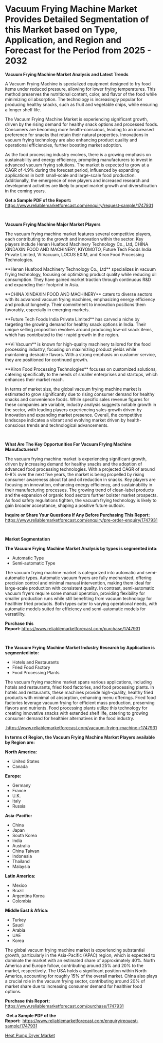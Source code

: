 <p><h1>Vacuum Frying Machine Market Provides Detailed Segmentation of this Market based on Type, Application, and Region and Forecast for the Period from 2025 - 2032</h1></p><p><strong>Vacuum Frying Machine Market Analysis and Latest Trends</strong></p>
<p><p>A Vacuum Frying Machine is specialized equipment designed to fry food items under reduced pressure, allowing for lower frying temperatures. This method preserves the nutritional content, color, and flavor of the food while minimizing oil absorption. The technology is increasingly popular for producing healthy snacks, such as fruit and vegetable chips, while ensuring a longer shelf life.</p><p>The Vacuum Frying Machine Market is experiencing significant growth, driven by the rising demand for healthy snack options and processed foods. Consumers are becoming more health-conscious, leading to an increased preference for snacks that retain their natural properties. Innovations in vacuum frying technology are also enhancing product quality and operational efficiencies, further boosting market adoption.</p><p>As the food processing industry evolves, there is a growing emphasis on sustainability and energy efficiency, prompting manufacturers to invest in advanced vacuum frying solutions. The market is expected to grow at a CAGR of 4.9% during the forecast period, influenced by expanding applications in both small-scale and large-scale food production. Additionally, the emergence of new players and increased research and development activities are likely to propel market growth and diversification in the coming years.</p></p>
<p><strong>Get a Sample PDF of the Report:&nbsp;</strong> <a href="https://www.reliablemarketforecast.com/enquiry/request-sample/1747931?utm_campaign=1134&utm_medium=2&utm_source=Github&utm_content=ia&utm_term=18022025&utm_id=vacuum-frying-machine">https://www.reliablemarketforecast.com/enquiry/request-sample/1747931</a></p>
<p>&nbsp;</p>
<p><strong>Vacuum Frying Machine Major Market Players</strong></p>
<p><p>The vacuum frying machine market features several competitive players, each contributing to the growth and innovation within the sector. Key players include Henan Huafood Machinery Technology Co., Ltd, CHINA XINDAXIN FOOD AND MACHINERY, KIYOMOTO, Future Tech Foods India Private Limited, Vi Vacuum, LOCUS EXIM, and Kiron Food Processing Technologies.</p><p>**Henan Huafood Machinery Technology Co., Ltd** specializes in vacuum frying technology, focusing on optimizing product quality while reducing oil consumption. They have gained market traction through continuous R&D and expanding their footprint in Asia.</p><p>**CHINA XINDAXIN FOOD AND MACHINERY** caters to diverse sectors with its advanced vacuum frying machines, emphasizing energy efficiency and product longevity. Their commitment to innovation positions them favorably, especially in emerging markets.</p><p>**Future Tech Foods India Private Limited** has carved a niche by targeting the growing demand for healthy snack options in India. Their unique selling proposition revolves around producing low-oil snack items, which has contributed to their rapid growth in the region.</p><p>**Vi Vacuum** is known for high-quality machinery tailored for the food processing industry, focusing on maximizing product yields while maintaining desirable flavors. With a strong emphasis on customer service, they are positioned for continued growth.</p><p>**Kiron Food Processing Technologies** focuses on customized solutions, catering specifically to the needs of smaller enterprises and startups, which enhances their market reach.</p><p>In terms of market size, the global vacuum frying machine market is estimated to grow significantly due to rising consumer demand for healthy snacks and convenience foods. While specific sales revenue figures for these companies are variable, industry analysis suggests notable growth in the sector, with leading players experiencing sales growth driven by innovation and expanding market presence. Overall, the competitive landscape indicates a vibrant and evolving market driven by health-conscious trends and technological advancements.</p></p>
<p>&nbsp;</p>
<p><strong>What Are The Key Opportunities For Vacuum Frying Machine Manufacturers?</strong></p>
<p><p>The vacuum frying machine market is experiencing significant growth, driven by increasing demand for healthy snacks and the adoption of advanced food processing technologies. With a projected CAGR of around 6-8% over the next five years, the market is being propelled by rising consumer awareness about fat and oil reduction in snacks. Key players are focusing on innovation, enhancing energy efficiency, and sustainability in their manufacturing processes. The growing trend of clean-label products and the expansion of organic food sectors further bolster market prospects. As food safety regulations tighten, the vacuum frying technology is likely to gain broader acceptance, shaping a positive future outlook.</p></p>
<p><strong>Inquire or Share Your Questions If Any Before Purchasing This Report:</strong> <a href="https://www.reliablemarketforecast.com/enquiry/pre-order-enquiry/1747931?utm_campaign=1134&utm_medium=2&utm_source=Github&utm_content=ia&utm_term=18022025&utm_id=vacuum-frying-machine">https://www.reliablemarketforecast.com/enquiry/pre-order-enquiry/1747931</a></p>
<p>&nbsp;</p>
<p><strong>Market Segmentation</strong></p>
<p><strong>The Vacuum Frying Machine Market Analysis by types is segmented into:</strong></p>
<p><ul><li>Automatic Type</li><li>Semi-automatic Type</li></ul></p>
<p><p>The vacuum frying machine market is categorized into automatic and semi-automatic types. Automatic vacuum fryers are fully mechanized, offering precision control and minimal manual intervention, making them ideal for large-scale production with consistent quality. In contrast, semi-automatic vacuum fryers require some manual operation, providing flexibility for smaller production runs while still benefiting from vacuum technology for healthier fried products. Both types cater to varying operational needs, with automatic models suited for efficiency and semi-automatic models for versatility.</p></p>
<p><strong>Purchase this Report:&nbsp;</strong><a href="https://www.reliablemarketforecast.com/purchase/1747931?utm_campaign=1134&utm_medium=2&utm_source=Github&utm_content=ia&utm_term=18022025&utm_id=vacuum-frying-machine">https://www.reliablemarketforecast.com/purchase/1747931</a></p>
<p>&nbsp;</p>
<p><strong>The Vacuum Frying Machine Market Industry Research by Application is segmented into:</strong></p>
<p><ul><li>Hotels and Restaurants</li><li>Fried Food Factory</li><li>Food Processing Plants</li></ul></p>
<p><p>The vacuum frying machine market spans various applications, including hotels and restaurants, fried food factories, and food processing plants. In hotels and restaurants, these machines provide high-quality, healthy fried products with minimal oil absorption, enhancing menu offerings. Fried food factories leverage vacuum frying for efficient mass production, preserving flavors and nutrients. Food processing plants utilize this technology for creating innovative snacks with extended shelf life, catering to growing consumer demand for healthier alternatives in the food industry.</p></p>
<p><a href="https://www.reliablemarketforecast.com/vacuum-frying-machine-r1747931?utm_campaign=1134&utm_medium=2&utm_source=Github&utm_content=ia&utm_term=18022025&utm_id=vacuum-frying-machine">&nbsp;https://www.reliablemarketforecast.com/vacuum-frying-machine-r1747931</a></p>
<p><strong>In terms of Region, the Vacuum Frying Machine Market Players available by Region are:</strong></p>
<p>
    <p> <strong> North America: </strong>
        <ul>
            <li>United States</li>
            <li>Canada</li>
        </ul>
        </p> 
    <p> <strong> Europe: </strong>
        <ul>
            <li>Germany</li>
            <li>France</li>
            <li>U.K.</li>
            <li>Italy</li>
            <li>Russia</li>
        </ul>
        </p> 
    <p> <strong> Asia-Pacific: </strong>
        <ul>
            <li>China</li>
            <li>Japan</li>
            <li>South Korea</li>
            <li>India</li>
            <li>Australia</li>
            <li>China Taiwan</li>
            <li>Indonesia</li>
            <li>Thailand</li>
            <li>Malaysia</li>
        </ul>
        </p> 
    <p> <strong> Latin America: </strong>
        <ul>
            <li>Mexico</li>
            <li>Brazil</li>
            <li>Argentina Korea</li>
            <li>Colombia</li>
        </ul>
        </p> 
    <p> <strong> Middle East & Africa: </strong>
        <ul>
            <li>Turkey</li>
            <li>Saudi</li>
            <li>Arabia</li>
            <li>UAE</li>
            <li>Korea</li>
        </ul>
    </p>
    </p>
<p><p>The global vacuum frying machine market is experiencing substantial growth, particularly in the Asia-Pacific (APAC) region, which is expected to dominate the market with an estimated share of approximately 40%. North America and Europe follow, contributing around 25% and 20% to the market, respectively. The USA holds a significant position within North America, accounting for roughly 15% of the overall market. China also plays a crucial role in the vacuum frying sector, contributing around 20% of market share due to increasing consumer demand for healthier food options.</p></p>
<p><strong>Purchase this Report: </strong><a href="https://www.reliablemarketforecast.com/purchase/1747931?utm_campaign=1134&utm_medium=2&utm_source=Github&utm_content=ia&utm_term=18022025&utm_id=vacuum-frying-machine">https://www.reliablemarketforecast.com/purchase/1747931</a></p>
<p>&nbsp;<strong>Get a Sample PDF of the Report:&nbsp;&nbsp;</strong><a href="https://www.reliablemarketforecast.com/enquiry/request-sample/1747931?utm_campaign=1134&utm_medium=2&utm_source=Github&utm_content=ia&utm_term=18022025&utm_id=vacuum-frying-machine">https://www.reliablemarketforecast.com/enquiry/request-sample/1747931</a></p>
<p><strong></strong></p>
<p><p><a href="https://github.com/BryceTownsendr/Market-Research-Report-List-7/blob/main/heat-pump-dryer-market.md?utm_campaign=1134&utm_medium=2&utm_source=Github&utm_content=ia&utm_term=18022025&utm_id=vacuum-frying-machine">Heat Pump Dryer Market</a></p></p>